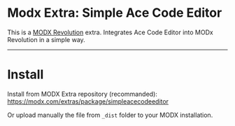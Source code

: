 
# Modx Extra: Simple Ace Code Editor

This is a [MODX Revolution](https://modx.com) extra.
Integrates Ace Code Editor into MODx Revolution in a simple way.

--------------------

# Install

Install from MODX Extra repository (recommanded): https://modx.com/extras/package/simpleacecodeeditor

Or upload manually the file from `_dist` folder to your MODX installation.

